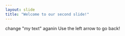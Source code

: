 ```yaml
---
layout: slide
title: "Welcome to our second slide!"
---
```

change "my text" aganin
Use the left arrow to go back!
